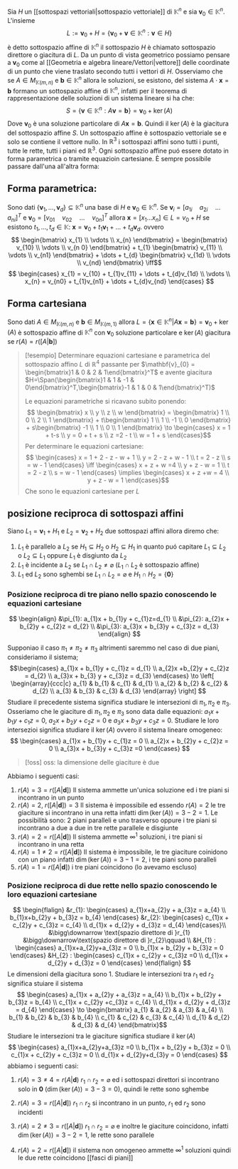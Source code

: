 Sia $H$ un [[sottospazi vettoriali|sottospazio vettoriale]] di $\mathbb{K}^n$ e sia $\mathbf{v}_{0} \in \mathbb{K}^n$. L'insieme
$$ L:= \mathbf{v}_{0} + H = \left\{ \mathbf{v}_{0} + \mathbf{v} \in \mathbb{K}^n : \mathbf{v} \in H \right\} $$
è detto sottospazio affine di $\mathbb{K}^n$ il sottospazio $H$ è chiamato sottospazio direttore o giacitura di $L$. Da un punto di vista geometrico possiamo pensare a $\mathbf{v}_{0}$ come al [[Geometria e algebra lineare/Vettori|vettore]] delle coordinate di un punto che viene traslato secondo tutti i vettori di $H$.
Osserviamo che se $A \in M_{\mathbb{K}(m,n)}$ e $\mathbf{b} \in \mathbb{K}^n$ allora le soluzioni, se esistono, del sistema $A \cdot \mathbf{x} = \mathbf{b}$ formano un sottospazio affine di $\mathbb{K}^n$, infatti per il teorema di rappresentazione delle soluzioni di un sistema lineare si ha che:
$$ S = \left\{ \mathbf{v} \in \mathbb{K}^n : A \mathbf{v} = \mathbf{b} \right\}   = \mathbf{v}_{0} + \ker(A)$$
Dove $\mathbf{v}_{0}$ è una soluzione particolare di $A\mathbf{x} = \mathbf{b}$. Quindi il $\ker(A)$ è la giacitura del sottospazio affine $S$. 
Un sottospazio affine è sottospazio vettoriale se e solo se contiene il vettore nullo. In $\mathbb{R}^3$ i sottospazi affini sono tutti i punti, tutte le rette, tutti i piani ed $\mathbb{R}^3$.
Ogni sottospazio affine puó essere dotato in forma parametrica o tramite equazioin cartesiane. È sempre possibile passare dall'una all'altra forma:

## Forma parametrica:
Sono dati $\left\{ \mathbf{v}_{1},\dots,\mathbf{v}_{d} \right\} \subseteq \mathbb{K}^n$ una base di $H$ e $\mathbf{v}_{0} \in \mathbb{K}^n$.
Se $\mathbf{v}_{i} = [a_{1i}\quad a_{2i}\quad... \quad a_{ni}]^T$ e $\mathbf{v}_{0} = [v_{01}\quad v_{02}\quad \dots \quad v_{0n}]^T$ allora $\mathbf{x} = [x_{1}\dots x_{n}] \in L = v_{0} + H$ se esistono $t_{1},\dots,t_{d} \in \mathbb{K} :$ $\mathbf{x} = \mathbf{v}_{0} + t_{1}\mathbf{v}_{1} + \dots + t_{d}\mathbf{v}_{d}$. ovvero
$$ \begin{bmatrix}
x_{1} \\
\vdots \\
x_{n}
\end{bmatrix} = 
\begin{bmatrix}
v_{10} \\
\vdots \\
v_{n 0}
\end{bmatrix} + t_{1} \begin{bmatrix}
v_{11} \\
\vdots \\
v_{n1}
\end{bmatrix} + \dots + t_{d} \begin{bmatrix}
v_{1d} \\
\vdots \\
v_{nd}
\end{bmatrix} \iff$$
$$ \begin{cases}
x_{1} = v_{10} + t_{1}v_{11} + \dots + t_{d}v_{1d} \\
\vdots \\
x_{n} = v_{n0} + t_{1}v_{n1} + \dots + t_{d}v_{nd}
\end{cases} $$

## Forma cartesiana
Sono dati $A \in M_{\mathbb{K}(m,n)}$ e $\mathbf{b} \in M_{\mathbb{K}(m,1)}$ allora $L= \left\{ \mathbf{x} \in \mathbb{K}^n | A\mathbf{x} = \mathbf{b}\right\} = \mathbf{v}_{0} + \ker(A)$ è sottospazio affine di $\mathbb{K}^n$ con $\mathbf{v}_{0}$ soluzione particolare e $\ker(A)$ giacitura se $r(A) = r([A|\mathbf{b}])$

>[!esempio]
>Determinare equazioni cartesiane e parametrica del sottospazio affino $L$ di $\mathbb{R}^4$ passante per $\mathbf{v}_{0} = \begin{bmatrix}1 & 0 & 2 & 1\end{bmatrix}^T$  e avente giacitura $H=\Span(\begin{bmatrix}1 & 1 & -1 & 0\end{bmatrix}^T,\begin{bmatrix}-1 & 1 & 0 & 1\end{bmatrix}^T)$
>
>Le equazioni parametriche si ricavano subito ponendo:
> $$ \begin{bmatrix}
>x \\
>y \\
>z \\
>w
>\end{bmatrix} = \begin{bmatrix}
>1 \\
>0 \\
>2 \\
>1
>\end{bmatrix} + t\begin{bmatrix}
>1 \\
>1 \\
>-1 \\
>0
>\end{bmatrix} + s\begin{bmatrix}
>-1 \\
>1 \\
>0 \\
>1
>\end{bmatrix} \to \begin{cases}
>x = 1 + t-s \\
> y = 0 + t + s \\
>z =2 - t \\
>w = 1 + s
>\end{cases}$$
>Per determinare le equazioni cartesiane:
> $$ \begin{cases}
>x = 1 + 2 - z - w  + 1 \\
>y = 2 - z + w - 1 \\
> t = 2 - z \\
>s = w - 1
>\end{cases} \iff 
>\begin{cases}
>x + z + w =4 \\
>y + z - w = 1 \\
>t = 2 - z \\
>s = w - 1
>\end{cases} \implies \begin{cases}
> x + z +w = 4 \\
>y + z - w = 1
\end{cases}$$
Che sono le equazioni cartesiane per $L$


## posizione reciproca di sottospazi affini
Siano $L_{1} = \mathbf{v}_{1} + H_{1}$ e $L_{2} = \mathbf{v}_{2} + H_{2}$ due sottospazi affini allora diremo che:
1. $L_{1}$ è parallelo a $L_{2}$ se $H_{1} \subseteq H_{2}$ o $H_{2} \subseteq H_{1}$ in quanto puó capitare $L_{1} \subseteq L_{2}$ o $L_{2} \subseteq L_{1}$ oppure $L_{1}$ è disgiunto da $L_{2}$
2. $L_{1}$ è incidente a $L_{2}$ se $L_{1} \cap L_{2} \neq \varnothing$ ($L_{1} \cap L_{2}$ è sottospazio affine)
3. $L_{1}$ ed $L_{2}$ sono sghembi se $L_{1} \cap L_{2} = \varnothing$ e $H_{1} \cap H_{2} = \left\{ \mathbf{0} \right\}$

### Posizione reciproca di tre piano nello spazio conoscendo le equazioni cartesiane
$$ \begin{align}
&\pi_{1}: a_{1}x + b_{1}y + c_{1}z=d_{1} \\
&\pi_{2}: a_{2}x + b_{2}y + c_{2}z = d_{2} \\
&\pi_{3}: a_{3}x + b_{3}y + c_{3}z = d_{3}
\end{align} $$

Supponiao il caso $\pi_{1} \neq \pi_{2} \neq \pi_{3}$ altrimenti saremmo nel caso di due piani, consideriamo il sistema;
$$\begin{cases}
 a_{1}x + b_{1}y + c_{1}z = d_{1} \\
a_{2}x +b_{2}y + c_{2}z = d_{2} \\
a_{3}x + b_{3} y + c_{3}z = d_{3}
\end{cases} \to \left[ \begin{array}{ccc|c}
a_{1} & b_{1} & c_{1} & d_{1} \\
a_{2} & b_{2} & c_{2} & d_{2} \\
a_{3} & b_{3} & c_{3} & d_{3}
\end{array}  \right] $$
Studiare il precedente sistema significa studiare le intersezioni di $\pi_{1},\pi_{2}$ e $\pi_{3}$. Osseriamo che le giaciture di $\pi_{1},\pi_{2}$ e $\pi_{3}$ sono data dalle equazioni: $a_{1}x + b_{1}y + c_{1}z = 0$, $a_{2}x+b_{2}y+c_{2}z =0$ e
$a_{3}x+b_{3}y+c_{3}z = 0$. Studiare le loro intersezioi significa studiare il $\ker(A)$ ovvero il sistema lineare omogeneo:
$$ \begin{cases}
a_{1}x + b_{1}y + c_{1}z = 0 \\
a_{2}x + b_{2}y + c_{2}z = 0 \\
a_{3}x + b_{3}y + c_{3}z =0
\end{cases} $$
>[!oss] oss: la dimensione delle giaciture è due

Abbiamo i seguenti casi:
1. $r(A) = 3 = r([A|\mathbf{d}])$
   Il sistema ammette un'unica soluzione ed i tre piani si incontrano in un punto
2. $r(A) = 2$, $r([A|\mathbf{d}]) =3$
   Il sistema è impossibile ed essendo $r(A)=2$ le tre giaciture si incontrano in una retta infatti $\dim(\ker(A)) = 3-2=1$. Le possibilità sono: 2 piani paralleli e uno trasverso oppure i tre piani si incontrano a due a due in tre rette parallele e disgiunte
3. $r(A) = 2 = r([A|\mathbf{d}])$
   Il sistema ammette $\infty^1$ soluzioni, i tre piani si incontrano in una retta
4. $r(A)=1 \neq 2 = r([A|\mathbf{d}])$
   Il sistema è impossibile, le tre giaciture coinidono con un piano infatti $\dim(\ker(A)) = 3 - 1 =2$, i tre piani sono paralleli
5. $r(A)= 1 =r([A|\mathbf{d}])$
   i tre piani coincidono (lo avevamo escluso)

### Posizione reciproca di due rette nello spazio conoscendo le loro equazioni cartesiane
$$ \begin{flalign}
&r_{1}: \begin{cases}
a_{1}x+a_{2}y + a_{3}z = a_{4} \\
b_{1}x+b_{2}y + b_{3}z = b_{4}
\end{cases} &r_{2}: \begin{cases}
c_{1}x + c_{2}y + c_{3}z = c_{4} \\
d_{1}x + d_{2}y + d_{3}z = d_{4}
\end{cases}\\
&\bigg\downarrow \text{spazio direttore di }r_{1} &\bigg\downarrow\text{spazio direttore di }r_{2}\qquad
 \\
&H_{1} : \begin{cases}
a_{1}x+a_{2}y+a_{3}z = 0 \\
b_{1}x + b_{2}y + b_{3}z = 0
\end{cases}
&H_{2} : \begin{cases}
c_{1}x + c_{2}y + c_{3}z =0 \\
d_{1}x + d_{2}y + d_{3}z = 0
\end{cases}
\end{flalign} $$
Le dimensioni della giacitura sono 1. 
Studiare le intersezioni tra $r_{1}$ ed $r_{2}$ significa stuiare il sistema
$$ \begin{cases}
a_{1}x + a_{2}y + a_{3}z = a_{4} \\
b_{1}x + b_{2}y + b_{3}z = b_{4} \\
c_{1}x + c_{2}y +c_{3}z = c_{4} \\
d_{1}x + d_{2}y + d_{3}z = d_{4}
\end{cases} \to \begin{bmatrix}
a_{1} & a_{2} & a_{3} & a_{4} \\
b_{1} & b_{2} & b_{3} & b_{4} \\
c_{1} & c_{2} & c_{3} & c_{4} \\
d_{1} & d_{2} & d_{3} & d_{4}
\end{bmatrix}$$
Studiare le intersezioni tra le giaciture significa studiare il $\ker(A)$
$$ \begin{cases}
a_{1}x+a_{2}y+a_{3}z =0 \\
b_{1}x + b_{2}y + b_{3}z = 0 \\
c_{1}x + c_{2}y + c_{3}z = 0 \\
d_{1}x + d_{2}y+d_{3}y = 0
\end{cases} $$
abbiamo i seguenti casi:
1. $r(A) = 3 \neq 4 = r(A|\mathbf{d})$
   $r_{1} \cap r_{2} = \varnothing$ ed i sottospazi direttori si incontrano solo in $\mathbf{0}$ ($\dim(\ker(A)) = 3-3=0$), quindi le rette sono sghembe

2. $r(A) = 3 = r([A|\mathbf{d}])$
   $r_{1}\cap r_{2}$ si incontrano in un punto, $r_{1}$ ed $r_{2}$ sono incidenti

3. $r(A)=2 \neq 3=r([A|\mathbf{d}])$
   $r_{1} \cap r_{2} = \varnothing$ e inoltre le giaciture coincidono, infatti $\dim(\ker(A)) = 3 - 2 = 1$, le rette sono parallele
4. $r(A) = 2 = r([A|\mathbf{d}])$
   il sistema non omogeneo ammette $\infty^1$ soluzioni quindi le due rette coincidono
[[fasci di piani]]
